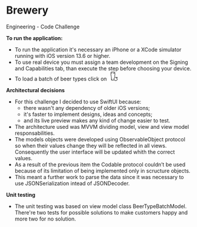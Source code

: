 # Brewery
 Engineering - Code Challenge
 
 **To run the application:**

- To run the application it's necessary an iPhone or a XCode simulator running with iOS version 13.6 or higher.
- To use real device you must assign a team development on the Signing and Capabilities tab, than execute the step before choosing your device.
- To load a batch of beer types click on ![](image/load.png)


**Architectural decisions**

- For this challenge I decided to use SwiftUI because:
    - there wasn't any dependency of older iOS versions;
    - it's faster to implement designs, ideas and concepts;
    - and its live preview makes any kind of change easier to test.
- The architecture used was MVVM dividing model, view and view model responsabilities.
- The models objects were developed using ObservableObject protocol so when their values change they will be reflected in all views. Consequently the user interface will be updated whith the correct values.
- As a result of the previous item the Codable protocol couldn’t be used because of its limitation of being implemented only in scructure objects. 
- This meant a further work to parse the data since it was necessary to use JSONSerialization intead of JSONDecoder.

**Unit testing**

- The unit testing was based on view model class BeerTypeBatchModel. There're two tests for possible solutions to make customers happy and more two for no solution.
